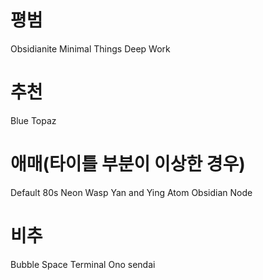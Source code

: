 # 평범
Obsidianite
Minimal
Things
Deep Work
 
# 추천 
Blue Topaz

# 애매(타이틀 부분이 이상한 경우)
Default
80s Neon
Wasp
Yan and Ying
Atom
Obsidian Node

# 비추
Bubble Space
Terminal
Ono sendai